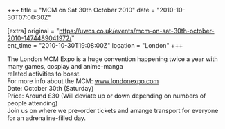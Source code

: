 +++
title = "MCM on Sat 30th October 2010"
date = "2010-10-30T07:00:30Z"

[extra]
original = "https://uwcs.co.uk/events/mcm-on-sat-30th-october-2010-1474489041972/"    
ent_time = "2010-10-30T19:08:00Z"
location = "London"
+++

The London MCM Expo is a huge convention happening twice a year with many games, cosplay and anime-manga  
related activities to boast.  
For more info about the MCM: www.londonexpo.com  
Date: October 30th (Saturday)  
Price: Around £30 (Will deviate up or down depending on numbers of people attending)  
Join us on where we pre-order tickets and arrange transport for everyone for an adrenaline-filled day.

